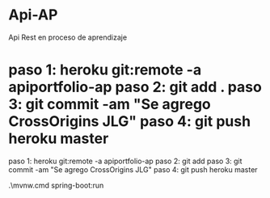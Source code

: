 
# Api-AP
Api Rest en proceso de aprendizaje

paso 1: heroku git:remote -a apiportfolio-ap
paso 2: git add .
paso 3: git commit -am "Se agrego CrossOrigins JLG"
paso 4: git push heroku master
=======
paso 1: heroku git:remote -a apiportfolio-ap paso 2: git add paso 3: git commit -am "Se agrego CrossOrigins JLG" paso 4: git push heroku master


.\mvnw.cmd spring-boot:run